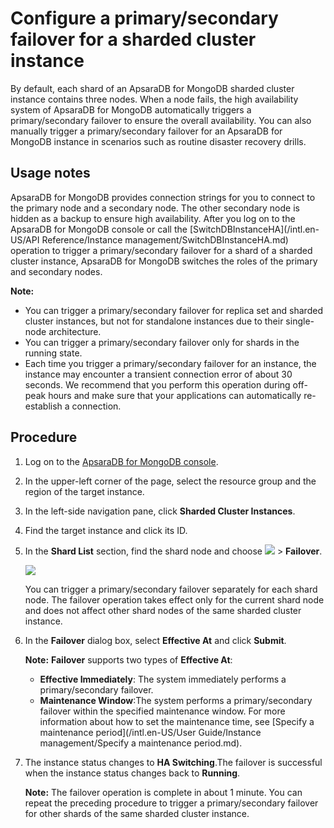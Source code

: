 # Configure a primary/secondary failover for a sharded cluster instance

By default, each shard of an ApsaraDB for MongoDB sharded cluster instance contains three nodes. When a node fails, the high availability system of ApsaraDB for MongoDB automatically triggers a primary/secondary failover to ensure the overall availability. You can also manually trigger a primary/secondary failover for an ApsaraDB for MongoDB instance in scenarios such as routine disaster recovery drills.

## Usage notes

ApsaraDB for MongoDB provides connection strings for you to connect to the primary node and a secondary node. The other secondary node is hidden as a backup to ensure high availability. After you log on to the ApsaraDB for MongoDB console or call the [SwitchDBInstanceHA](/intl.en-US/API Reference/Instance management/SwitchDBInstanceHA.md) operation to trigger a primary/secondary failover for a shard of a sharded cluster instance, ApsaraDB for MongoDB switches the roles of the primary and secondary nodes.

**Note:**

-   You can trigger a primary/secondary failover for replica set and sharded cluster instances, but not for standalone instances due to their single-node architecture.
-   You can trigger a primary/secondary failover only for shards in the running state.
-   Each time you trigger a primary/secondary failover for an instance, the instance may encounter a transient connection error of about 30 seconds. We recommend that you perform this operation during off-peak hours and make sure that your applications can automatically re-establish a connection.

## Procedure

1.  Log on to the [ApsaraDB for MongoDB console](https://mongodb.console.aliyun.com/).

2.  In the upper-left corner of the page, select the resource group and the region of the target instance.

3.  In the left-side navigation pane, click **Sharded Cluster Instances**.

4.  Find the target instance and click its ID.

5.  In the **Shard List** section, find the shard node and choose **![](https://static-aliyun-doc.oss-accelerate.aliyuncs.com/assets/img/en-US/9545298951/p13851.png)** \> **Failover**.

    ![](https://static-aliyun-doc.oss-accelerate.aliyuncs.com/assets/img/en-US/6511715061/p13849.png)

    You can trigger a primary/secondary failover separately for each shard node. The failover operation takes effect only for the current shard node and does not affect other shard nodes of the same sharded cluster instance.

6.  In the **Failover** dialog box, select **Effective At** and click **Submit**.

    **Note:** **Failover** supports two types of **Effective At**:

    -   **Effective Immediately**: The system immediately performs a primary/secondary failover.
    -   **Maintenance Window**:The system performs a primary/secondary failover within the specified maintenance window. For more information about how to set the maintenance time, see [Specify a maintenance period](/intl.en-US/User Guide/Instance management/Specify a maintenance period.md).
7.  The instance status changes to **HA Switching**.The failover is successful when the instance status changes back to **Running**.

    **Note:** The failover operation is complete in about 1 minute. You can repeat the preceding procedure to trigger a primary/secondary failover for other shards of the same sharded cluster instance.


